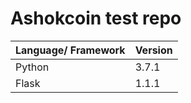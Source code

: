 # Ashokcoin test repo

| Language/ Framework         | Version        |
| --------------------------- | -------------  |
| Python                      | 3.7.1          |
| Flask                       | 1.1.1          |